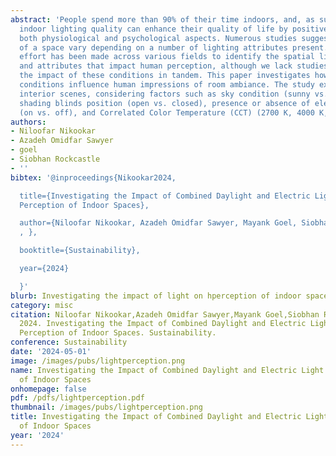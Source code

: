 ```yaml
---
abstract: 'People spend more than 90% of their time indoors, and, as such, improving
  indoor lighting quality can enhance their quality of life by positively influencing
  both physiological and psychological aspects. Numerous studies suggest that perceptions
  of a space vary depending on a number of lighting attributes present. Significant
  effort has been made across various fields to identify the spatial lighting conditions
  and attributes that impact human perception, although we lack studies that explore
  the impact of these conditions in tandem. This paper investigates how interior lighting
  conditions influence human impressions of room ambiance. The study examines 16 different
  interior scenes, considering factors such as sky condition (sunny vs. overcast),
  shading blinds position (open vs. closed), presence or absence of electric light
  (on vs. off), and Correlated Color Temperature (CCT) (2700 K, 4000 K, and 6500 K). '
authors:
- Niloofar Nikookar
- Azadeh Omidfar Sawyer
- goel
- Siobhan Rockcastle
- ''
bibtex: '@inproceedings{Nikookar2024,

  title={Investigating the Impact of Combined Daylight and Electric Light on Human
  Perception of Indoor Spaces},

  author={Niloofar Nikookar, Azadeh Omidfar Sawyer, Mayank Goel, Siobhan Rockcastle,
  , },

  booktitle={Sustainability},

  year={2024}

  }'
blurb: Investigating the impact of light on hperception of indoor spaces
category: misc
citation: Niloofar Nikookar,Azadeh Omidfar Sawyer,Mayank Goel,Siobhan Rockcastle,.
  2024. Investigating the Impact of Combined Daylight and Electric Light on Human
  Perception of Indoor Spaces. Sustainability.
conference: Sustainability
date: '2024-05-01'
image: /images/pubs/lightperception.png
name: Investigating the Impact of Combined Daylight and Electric Light on Human Perception
  of Indoor Spaces
onhomepage: false
pdf: /pdfs/lightperception.pdf
thumbnail: /images/pubs/lightperception.png
title: Investigating the Impact of Combined Daylight and Electric Light on Human Perception
  of Indoor Spaces
year: '2024'
---
```

